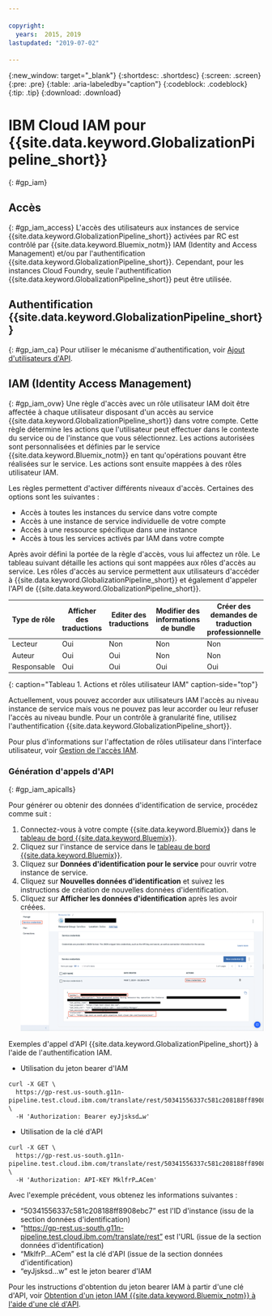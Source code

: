 ```yaml
---

copyright:
  years:  2015, 2019
lastupdated: "2019-07-02"

---
```


{:new_window: target="_blank"}
{:shortdesc: .shortdesc}
{:screen: .screen}
{:pre: .pre}
{:table: .aria-labeledby="caption"}
{:codeblock: .codeblock}
{:tip: .tip}
{:download: .download}


# IBM Cloud IAM pour {{site.data.keyword.GlobalizationPipeline_short}}
{: #gp_iam}

## Accès
{: #gp_iam_access}
L'accès des utilisateurs aux instances de service {{site.data.keyword.GlobalizationPipeline_short}} activées par RC est contrôlé par {{site.data.keyword.Bluemix_notm}} IAM (Identity and Access Management) et/ou par l'authentification {{site.data.keyword.GlobalizationPipeline_short}}. Cependant, pour les instances Cloud Foundry, seule l'authentification {{site.data.keyword.GlobalizationPipeline_short}} peut être utilisée.

## Authentification {{site.data.keyword.GlobalizationPipeline_short}}
{: #gp_iam_ca}
Pour utiliser le mécanisme d'authentification, voir [Ajout d'utilisateurs d'API](/docs/services/GlobalizationPipeline/managetranslations.html#adduser).


## IAM (Identity Access Management)
{: #gp_iam_ovw}
Une règle d'accès avec un rôle utilisateur IAM doit être affectée à chaque utilisateur disposant d'un accès au service {{site.data.keyword.GlobalizationPipeline_short}} dans votre compte. Cette règle détermine les actions que l'utilisateur peut effectuer dans le contexte du service ou de l'instance que vous sélectionnez.
Les actions autorisées sont personnalisées et définies par le service {{site.data.keyword.Bluemix_notm}} en tant qu'opérations pouvant être réalisées sur le service. Les actions sont ensuite mappées à des rôles utilisateur IAM.

Les règles permettent d'activer différents niveaux d'accès. Certaines des options sont les suivantes :

* Accès à toutes les instances du service dans votre compte
* Accès à une instance de service individuelle de votre compte
* Accès à une ressource spécifique dans une instance
* Accès à tous les services activés par IAM dans votre compte

Après avoir défini la portée de la règle d'accès, vous lui affectez un rôle. Le tableau suivant détaille les actions qui sont mappées aux rôles d'accès au service. Les rôles d'accès au service permettent aux utilisateurs d'accéder à {{site.data.keyword.GlobalizationPipeline_short}} et également d'appeler l'API de {{site.data.keyword.GlobalizationPipeline_short}}.

| **Type de rôle** | **Afficher des traductions** | **Editer des traductions** | **Modifier des informations de bundle** | **Créer des demandes de traduction professionnelle** | **Afficher des demandes de traduction professionnelle** |
|---------------|-----------------------|-----------------------|-------------------------------|----------------------------------------------|--------------------------------------------|
| Lecteur        | Oui | Non | Non | Non | Non |
| Auteur        | Oui | Oui | Non | Non | Oui |
| Responsable       | Oui | Oui | Oui | Oui | Oui |
{: caption="Tableau 1. Actions et rôles utilisateur IAM" caption-side="top"}

Actuellement, vous pouvez accorder aux utilisateurs IAM l'accès au niveau instance de service mais vous ne pouvez pas leur accorder ou leur refuser l'accès au niveau bundle. Pour un contrôle à granularité fine, utilisez l'authentification {{site.data.keyword.GlobalizationPipeline_short}}.

Pour plus d'informations sur l'affectation de rôles utilisateur dans l'interface utilisateur, voir [Gestion de l'accès IAM](/docs/iam?topic=iam-iammanidaccser).

### Génération d'appels d'API
{: #gp_iam_apicalls}

Pour générer ou obtenir des données d'identification de service, procédez comme suit :
1. Connectez-vous à votre compte {{site.data.keyword.Bluemix}} dans le [tableau de bord {{site.data.keyword.Bluemix}}](https://cloud.ibm.com/).
2. Cliquez sur l'instance de service dans le [tableau de bord {{site.data.keyword.Bluemix}}](https://cloud.ibm.com/).
3. Cliquez sur **Données d'identification pour le service** pour ouvrir votre instance de service.
4. Cliquez sur **Nouvelles données d'identification** et suivez les instructions de création de nouvelles données d'identification.
5. Cliquez sur **Afficher les données d'identification** après les avoir créées.
![Le capture d'écran affiche les informations relatives à un exemple de clé d'API](images/gp_iam_apicalls.gif)

Exemples d'appel d'API {{site.data.keyword.GlobalizationPipeline_short}} à l'aide de l'authentification IAM.

* Utilisation du jeton bearer d'IAM
```
curl -X GET \
  https://gp-rest.us-south.g11n-pipeline.test.cloud.ibm.com/translate/rest/50341556337c581c208188ff8908ebc7/v2/bundles \
  -H 'Authorization: Bearer eyJjsksd…w'
```

* Utilisation de la clé d'API
```
curl -X GET \
  https://gp-rest.us-south.g11n-pipeline.test.cloud.ibm.com/translate/rest/50341556337c581c208188ff8908ebc7/v2/bundles \
  -H 'Authorization: API-KEY MklfrP…ACem'
```
Avec l'exemple précédent, vous obtenez les informations suivantes :
* “50341556337c581c208188ff8908ebc7” est l'ID d'instance (issu de la section données d'identification)
* “https://gp-rest.us-south.g11n-pipeline.test.cloud.ibm.com/translate/rest” est l'URL (issue de la section données d'identification)
* “MklfrP…ACem” est la clé d'API (issue de la section données d'identification)
* “eyJjsksd…w” est le jeton bearer d'IAM

Pour les instructions d'obtention du jeton bearer IAM à partir d'une clé d'API, voir [Obtention d'un jeton IAM {{site.data.keyword.Bluemix_notm}} à l'aide d'une clé d'API](/docs/iam?topic=iam-iamtoken_from_apikey#iamtoken_from_apikey).
